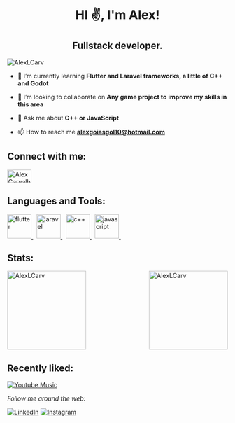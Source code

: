 <h1 align="center">HI ✌️, I'm Alex!</h1>
<h2 align="center">Fullstack developer.</h2>

<p align="left"> <img src="https://komarev.com/ghpvc/?username=AlexLCarv&label=Profile%20views&color=0e75b6&style=flat" alt="AlexLCarv" /> </p>

- 🌱 I’m currently learning **Flutter and Laravel frameworks, a little of C++ and Godot**

- 👯 I’m looking to collaborate on **Any game project to improve my skills in this area**

<!-- - 👨‍💻 All of my projects are available at []() -->

- 💬 Ask me about **C++ or JavaScript**

- 📫 How to reach me **alexgoiasgol10@hotmail.com**

<h2 align="left">Connect with me:</h2>
<p align="left">
<a href="https://linkedin.com/in/alexcarv" target="blank"><img align="center" src="https://raw.githubusercontent.com/rahuldkjain/github-profile-readme-generator/master/src/images/icons/Social/linked-in-alt.svg" alt="Alex Carvalho" height="30" width="55" /></a>
</p>

<h2 align="left">Languages and Tools:</h2>
<p align="left">

<a href="https://flutter.dev" target="_blank" rel="noreferrer"> 
    <img src="https://www.vectorlogo.zone/logos/flutterio/flutterio-icon.svg" alt="flutter" width="55" height="55"/> 
  </a>&nbsp;
  
  <a href="https://laravel.com/" target="_blank" rel="noreferrer"> 
    <img src="https://upload.wikimedia.org/wikipedia/commons/thumb/9/9a/Laravel.svg/1200px-Laravel.svg.png" alt="laravel" width="55" height="55"/> 
  </a>&nbsp;
  
  <a href="https://cplusplus.com/" target="_blank" rel="noreferrer"> 
    <img src="https://upload.wikimedia.org/wikipedia/commons/1/18/ISO_C%2B%2B_Logo.svg" alt="c++" width="55" height="55"/> 
  </a>&nbsp;
  
  <a href="https://developer.mozilla.org/en-US/docs/Web/JavaScript" target="_blank" rel="noreferrer"> 
    <img src="https://upload.wikimedia.org/wikipedia/commons/6/6a/JavaScript-logo.png" alt="javascript" width="55" height="55"/> 
  </a>&nbsp;
</p>

<h2 align="left">Stats:</h2>
<a href="https://github.com/AlexLCarv">
  <div style="display: flex; gap: 10px; flex-wrap: nowrap; width: 100%; justify-content: space-between;">
    <img height="180em" src="https://github-readme-stats.vercel.app/api?username=AlexLCarv&show_icons=true&theme=radical" alt="AlexLCarv" />
    <img height="180em" widht="10px" src="https://github-readme-stats.vercel.app/api/top-langs?username=AlexLCarv&theme=radical&show_icons=true&show_icons=true&locale=en&layout=compact" alt="AlexLCarv" />
  </div>
</a>



<h2 align="left">Recently liked:</h2>

<a href="https://alexlcarv.github.io/yt-music-on-git/" target="_blank"><img src="https://img.shields.io/badge/YouTube_Music-FF0000?logo=youtube-music&logoColor=white" alt="Youtube Music"></a>

<i>Follow me around the web:</i><br>

<a href="www.linkedin.com/in/alexcarv" target="_blank"><img src="https://img.shields.io/badge/LinkedIn-%230077B5.svg?&style=flat-square&logo=linkedin&logoColor=white" alt="LinkedIn"></a>
<a href="https://www.instagram.com/alex.carv_/" target="_blank"><img src="https://img.shields.io/badge/Instagram-%23E4405F.svg?&style=flat-square&logo=instagram&logoColor=white" alt="Instagram"></a>
